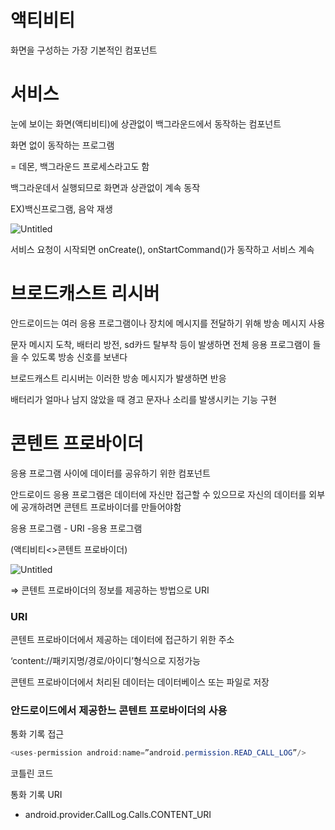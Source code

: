 # 액티비티

화면을 구성하는 가장 기본적인 컴포넌트

# 서비스

눈에 보이는 화면(액티비티)에 상관없이 백그라운드에서 동작하는 컴포넌트

화면 없이 동작하는 프로그램

= 데몬, 백그라운드 프로세스라고도 함

백그라운데서 실행되므로 화면과 상관없이 계속 동작

 EX)백신프로그램, 음악 재생

![Untitled](https://s3-us-west-2.amazonaws.com/secure.notion-static.com/e2eb0aa4-5ee5-425f-a7f1-ca262d55b7e8/Untitled.png)

서비스 요청이 시작되면 onCreate(), onStartCommand()가 동작하고 서비스 계속

# 브로드캐스트 리시버

안드로이드는 여러 응용 프로그램이나 장치에 메시지를 전달하기 위해 방송 메시지 사용

문자 메시지 도착, 배터리 방전, sd카드 탈부착 등이 발생하면 전체 응용 프로그램이 들을 수 있도록 방송 신호를 보낸다

브로드캐스트 리시버는 이러한 방송 메시지가 발생하면 반응

배터리가 얼마나 남지 않았을 때 경고 문자나 소리를 발생시키는 기능 구현

# 콘텐트 프로바이더

응용 프로그램 사이에 데이터를 공유하기 위한 컴포넌트

안드로이드 응용 프로그램은 데이터에 자신만 접근할 수 있으므로 자신의 데이터를 외부에 공개하려면 콘텐트 프로바이더를 만들어야함

응용 프로그램 - URI -응용 프로그램 

(액티비티<>콘텐트 프로바이더)

![Untitled](https://s3-us-west-2.amazonaws.com/secure.notion-static.com/717fce2d-b560-4093-956a-2eb877a462db/Untitled.png)

⇒ 콘텐트 프로바이더의 정보를 제공하는 방법으로 URI

### URI

콘텐트 프로바이더에서 제공하는 데이터에 접근하기 위한 주소

‘content://패키지명/경로/아이디’형식으로 지정가능

콘텐트 프로바이더에서 처리된 데이터는 데이터베이스 또는 파일로 저장

### 안드로이드에서 제공한느 콘텐트 프로바이더의 사용

통화 기록 접근

```java
<uses-permission android:name=”android.permission.READ_CALL_LOG”/> 
```

코틀린 코드

통화 기록 URI

- android.provider.CallLog.Calls.CONTENT_URI
